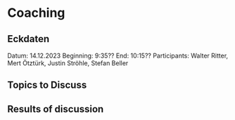 # Coaching

## Eckdaten

Datum: 14.12.2023
Beginning: 9:35??
End: 10:15??
Participants: Walter Ritter, Mert Ötztürk, Justin Ströhle, Stefan Beller

## Topics to Discuss



## Results of discussion
